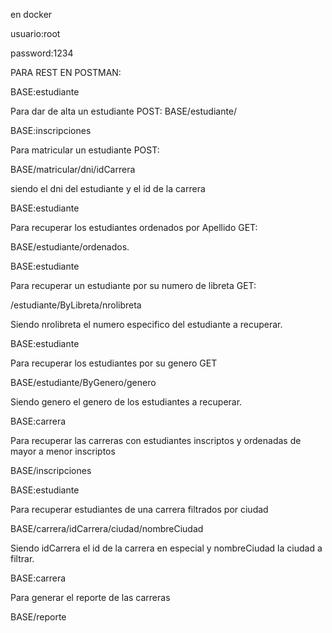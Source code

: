 en docker

usuario:root

password:1234


PARA REST EN POSTMAN:


BASE:estudiante

Para dar de alta un estudiante POST: BASE/estudiante/

BASE:inscripciones

Para matricular un estudiante POST:

BASE/matricular/dni/idCarrera

siendo el dni del estudiante y el id de la carrera



BASE:estudiante

Para recuperar los estudiantes ordenados por Apellido GET:

BASE/estudiante/ordenados.



BASE:estudiante

Para recuperar un estudiante por su numero de libreta GET:

/estudiante/ByLibreta/nrolibreta

Siendo nrolibreta el numero especifico del estudiante a recuperar.


BASE:estudiante

Para recuperar los estudiantes por su genero GET

BASE/estudiante/ByGenero/genero

Siendo genero el genero de los estudiantes a recuperar.



BASE:carrera

Para recuperar las carreras con estudiantes inscriptos y ordenadas de mayor a menor inscriptos

BASE/inscripciones



BASE:estudiante

Para recuperar estudiantes de una carrera filtrados por ciudad

BASE/carrera/idCarrera/ciudad/nombreCiudad

Siendo idCarrera el id de la carrera en especial y nombreCiudad la ciudad a filtrar.



BASE:carrera

Para generar el reporte de las carreras

BASE/reporte




